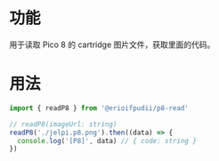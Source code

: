 # 功能
用于读取 Pico 8 的 cartridge 图片文件，获取里面的代码。

# 用法
```javascript
import { readP8 } from '@erioifpudii/p8-read'

// readP8(imageUrl: string)
readP8('./jelpi.p8.png').then((data) => {
  console.log('[P8]', data) // { code: string }
})
```